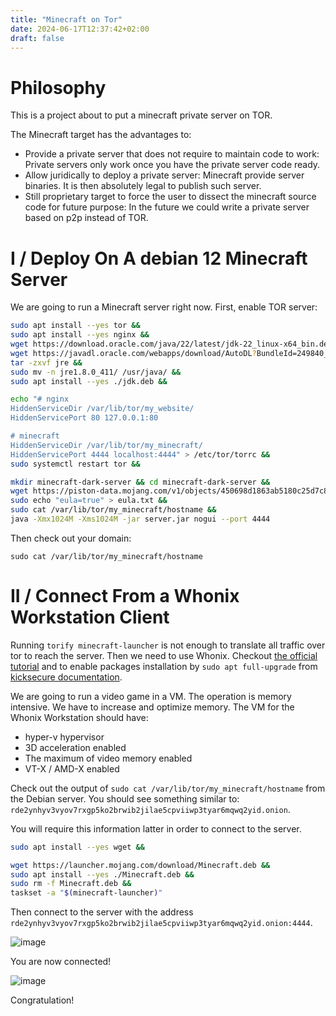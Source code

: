 ```yaml
---
title: "Minecraft on Tor"
date: 2024-06-17T12:37:42+02:00
draft: false
---
```


# Philosophy

This is a project about to put a minecraft private server on TOR. 

The Minecraft target has the advantages to:
- Provide a private server that does not require to maintain code to work: Private servers only work once you have the private server code ready.
- Allow juridically to deploy a private server: Minecraft provide server binaries. It is then absolutely legal to publish such server.
- Still proprietary target to force the user to dissect the minecraft source code for future purpose: In the future we could write a private server based on p2p instead of TOR.


# I / Deploy On A debian 12 Minecraft Server

We are going to run a Minecraft server right now. First, enable TOR server:

```bash
sudo apt install --yes tor &&
sudo apt install --yes nginx &&
wget https://download.oracle.com/java/22/latest/jdk-22_linux-x64_bin.deb -O jdk-22_linux-x64_bin.deb -O jdk.deb &&
wget https://javadl.oracle.com/webapps/download/AutoDL?BundleId=249840_43d62d619be4e416215729597d70b8ac -O jre &&
tar -zxvf jre &&
sudo mv -n jre1.8.0_411/ /usr/java/ &&
sudo apt install --yes ./jdk.deb &&

echo "# nginx
HiddenServiceDir /var/lib/tor/my_website/
HiddenServicePort 80 127.0.0.1:80

# minecraft
HiddenServiceDir /var/lib/tor/my_minecraft/
HiddenServicePort 4444 localhost:4444" > /etc/tor/torrc &&
sudo systemctl restart tor &&

mkdir minecraft-dark-server && cd minecraft-dark-server &&
wget https://piston-data.mojang.com/v1/objects/450698d1863ab5180c25d7c804ef0fe6369dd1ba/server.jar &&
sudo echo "eula=true" > eula.txt &&
sudo cat /var/lib/tor/my_minecraft/hostname &&
java -Xmx1024M -Xms1024M -jar server.jar nogui --port 4444
```

Then check out your domain:

```
sudo cat /var/lib/tor/my_minecraft/hostname
```

# II / Connect From a Whonix Workstation Client

Running `torify minecraft-launcher` is not enough to translate all traffic over tor to reach the server. Then we need to use Whonix. Checkout [the official tutorial](https://www.whonix.org/wiki/Download) and to enable packages installation by `sudo apt full-upgrade` from [kicksecure documentation](https://www.kicksecure.com/wiki/Install_Software#Install_from_Debian_stable). 

We are going to run a video game in a VM. The operation is memory intensive. We have to increase and optimize memory. The VM for the Whonix Workstation should have:
- hyper-v hypervisor
- 3D acceleration enabled
- The maximum of video memory enabled
- VT-X / AMD-X enabled

Check out the output of `sudo cat /var/lib/tor/my_minecraft/hostname` from the Debian server. You should see something similar to: `rde2ynhyv3vyov7rxgp5ko2brwib2jilae5cpviiwp3tyar6mqwq2yid.onion`.

You will require this information latter in order to connect to the server.

```bash
sudo apt install --yes wget && 

wget https://launcher.mojang.com/download/Minecraft.deb &&
sudo apt install --yes ./Minecraft.deb &&
sudo rm -f Minecraft.deb &&
taskset -a "$(minecraft-launcher)"
```

Then connect to the server with the address `rde2ynhyv3vyov7rxgp5ko2brwib2jilae5cpviiwp3tyar6mqwq2yid.onion:4444`.

![image](/gogo-s-blog/minecraft-on-tor/connect.png)

You are now connected!

![image](/gogo-s-blog/minecraft-on-tor/result.png)

Congratulation!